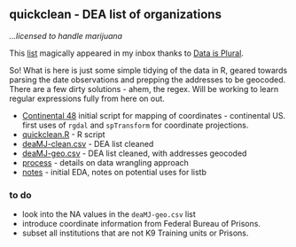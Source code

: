 ## quickclean - DEA list of organizations

_...licensed to handle marijuana_

This [list](http://birrenbach.com/INSTITUTE/wp-content/uploads/2016/04/16-00257-F-Final.xlsx.pdf) magically appeared in my inbox thanks to [Data is Plural](https://tinyletter.com/data-is-plural).

So! What is here is just some simple tidying of the data in R, geared towards parsing the date observations and prepping the addresses to be geocoded. There are a few dirty solutions - ahem, the regex. Will be working to learn regular expressions fully from here on out.

- [Continental 48](https://github.com/mozzarellaV8/dea-mj/blob/master/continental48.R) initial script for mapping of coordinates - continental US. first uses of `rgdal` and `spTransform` for coordinate projections.  
- [quickclean.R](https://github.com/mozzarellaV8/dea-mj/blob/master/quickclean.R) - R script
- [deaMJ-clean.csv](https://github.com/mozzarellaV8/dea-mj/blob/master/DEA-MJ_clean.csv) - DEA list cleaned
- [deaMJ-geo.csv](https://github.com/mozzarellaV8/dea-mj/blob/master/deaMJ-geo.csv) - DEA list cleaned, with addresses geocoded
- [process](https://github.com/mozzarellaV8/dea-mj/blob/master/process.md) - details on data wrangling approach
- [notes](https://github.com/mozzarellaV8/dea-mj/blob/master/notes.md) - initial EDA, notes on potential uses for listb

### to do 

- look into the NA values in the `deaMJ-geo.csv` list
- introduce coordinate information from Federal Bureau of Prisons.
- subset all institutions that are not K9 Training units or Prisons. 
